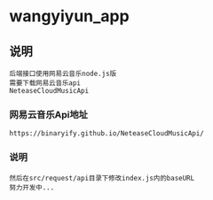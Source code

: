 # wangyiyun_app

## 说明
```
后端接口使用网易云音乐node.js版
需要下载网易云音乐api
NeteaseCloudMusicApi
```

### 网易云音乐Api地址
```
https://binaryify.github.io/NeteaseCloudMusicApi/
```

### 说明
```
然后在src/request/api目录下修改index.js内的baseURL
努力开发中...
```
